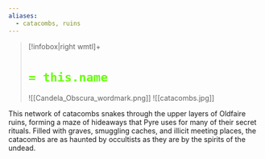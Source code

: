 ```yaml
---
aliases:
  - catacombs, ruins
---
```


> [!infobox|right wmtl]+
> # <font color="#66ff00">`= this.name`</font>
> ![[Candela_Obscura_wordmark.png]] 
> ![[catacombs.jpg]]

This network of catacombs snakes through the upper layers of Oldfaire ruins, forming a maze of hideaways that Pyre uses for many of their secret rituals. Filled with graves, smuggling caches, and illicit meeting places, the catacombs are as haunted by occultists as they are by the spirits of the undead.
